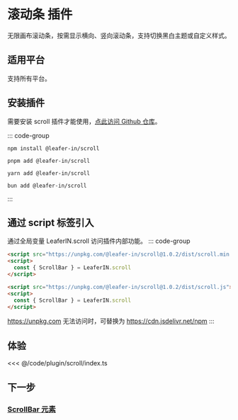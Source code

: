 # 滚动条 插件

无限画布滚动条，按需显示横向、竖向滚动条，支持切换黑白主题或自定义样式。

## 适用平台

支持所有平台。

## 安装插件

需要安装 scroll 插件才能使用，[点此访问 Github 仓库](https://github.com/leaferjs/in/tree/main/packages/scroll)。

::: code-group

```sh[npm]
npm install @leafer-in/scroll
```

```sh[pnpm]
pnpm add @leafer-in/scroll
```

```sh[yarn]
yarn add @leafer-in/scroll
```

```sh[bun]
bun add @leafer-in/scroll
```

:::

## 通过 script 标签引入

通过全局变量 LeaferIN.scroll 访问插件内部功能。
::: code-group

```html [scroll.min]
<script src="https://unpkg.com/@leafer-in/scroll@1.0.2/dist/scroll.min.js"></script>
<script>
  const { ScrollBar } = LeaferIN.scroll
</script>
```

```html [scroll]
<script src="https://unpkg.com/@leafer-in/scroll@1.0.2/dist/scroll.js"></script>
<script>
  const { ScrollBar } = LeaferIN.scroll
</script>
```

https://unpkg.com 无法访问时，可替换为 https://cdn.jsdelivr.net/npm
:::

## 体验

<<< @/code/plugin/scroll/index.ts

## 下一步

### [ScrollBar 元素](./ScrollBar.md)
